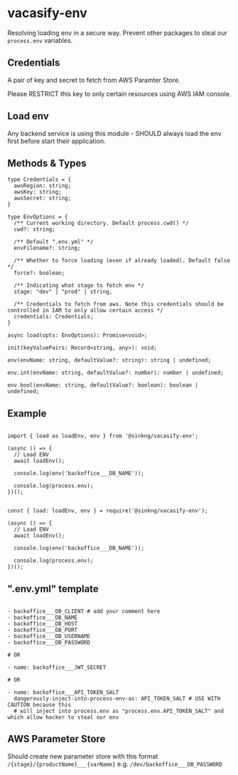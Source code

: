 # vacasify-env

Resolving loading env in a secure way. Prevent other packages to steal our ```process.env``` variables.

## Credentials

A pair of key and secret to fetch from AWS Paramter Store.

Please RESTRICT this key to only certain resources using AWS IAM console.


## Load env
Any backend service is using this module - SHOULD always load the env first before start their application.


## Methods & Types

```
type Credentials = {
  awsRegion: string;
  awsKey: string;
  awsSecret: string;
}

type EnvOptions = {
  /** Current working directory. Default process.cwd() */
  cwd?: string;

  /** Default ".env.yml" */
  envFilename?: string;

  /** Whether to force loading (even if already loaded). Default false */
  force?: boolean;

  /** Indicating what stage to fetch env */
  stage: "dev" | "prod" | string,

  /** Credentials to fetch from aws. Note this credentials should be controlled in IAM to only allow certain access */
  credentials: Credentials;
}

async load(opts: EnvOptions): Promise<void>;

init(keyValuePairs: Record<string, any>): void;

env(envName: string, defaultValue?: string): string | undefined;

env.int(envName: string, defaultValue?: number): number | undefined;

env.bool(envName: string, defaultValue?: boolean): boolean | undefined;

```

## Example

```

import { load as loadEnv, env } from '@sinkng/vacasify-env';

(async () => {
  // Load ENV
  await loadEnv();

  console.log(env('backoffice___DB_NAME'));

  console.log(process.env);
})();

```


```

const { load: loadEnv, env } = require('@sinkng/vacasify-env');

(async () => {
  // Load ENV
  await loadEnv();

  console.log(env('backoffice___DB_NAME'));

  console.log(process.env);
})();

```


## ".env.yml" template

```

- backoffice___DB_CLIENT # add your comment here
- backoffice___DB_NAME
- backoffice___DB_HOST
- backoffice___DB_PORT
- backoffice___DB_USERNAME
- backoffice___DB_PASSWORD

# OR

- name: backoffice___JWT_SECRET

# OR

- name: backoffice___API_TOKEN_SALT
  dangerously-inject-into-process-env-as: API_TOKEN_SALT # USE WITH CAUTION because this
  # will inject into process.env as "process.env.API_TOKEN_SALT" and which allow hacker to steal our env

```

## AWS Parameter Store

Should create new parameter store with this format ```/{stage}/{productName}___{varName}``` e.g. ```/dev/backoffice___DB_PASSWORD```